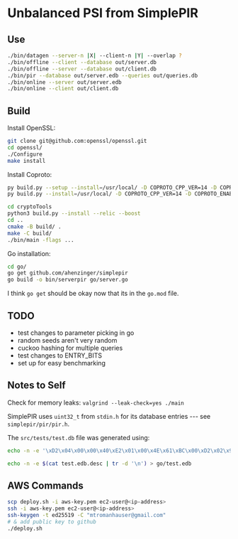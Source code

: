 # Unbalanced PSI from SimplePIR

## Use

```bash
./bin/datagen --server-n |X| --client-n |Y| --overlap ?
./bin/offline --client --database out/server.db
./bin/offline --server --database out/client.db
./bin/pir --database out/server.edb --queries out/queries.db
./bin/online --server out/server.edb
./bin/online --client out/client.db
```


## Build

Install OpenSSL:
```bash
git clone git@github.com:openssl/openssl.git
cd openssl/
./Configure
make install
```

Install Coproto:
```bash
py build.py --setup --install=/usr/local/ -D COPROTO_CPP_VER=14 -D COPROTO_ENABLE_BOOST=true -D COPROTO_ENABLE_OPENSSL=false -D COPROTO_FETCH_AUTO=true
py build.py --install=/usr/local/ -D COPROTO_CPP_VER=14 -D COPROTO_ENABLE_BOOST=true -D COPROTO_ENABLE_OPENSSL=false -D COPROTO_FETCH_AUTO=true
```

```bash
cd cryptoTools
python3 build.py --install --relic --boost
cd ..
cmake -B build/ .
make -C build/
./bin/main -flags ...
```

Go installation:
```bash
cd go/
go get github.com/ahenzinger/simplepir
go build -o bin/serverpir go/server.go
```

I think `go get` should be okay now that its in the `go.mod` file.

## TODO
- test changes to parameter picking in go
- random seeds aren't very random
- cuckoo hashing for multiple queries
- test changes to ENTRY_BITS
- set up for easy benchmarking

## Notes to Self
Check for memory leaks: `valgrind --leak-check=yes ./main`

SimplePIR uses `uint32_t` from `stdin.h` for its database entries --- see `simplepir/pir/pir.h`.

The `src/tests/test.db` file was generated using:
```bash
echo -n -e '\xD2\x04\x00\x00\x40\xE2\x01\x00\x4E\x61\xBC\x00\xD2\x02\x96\x49' > src/tests/test.db
```
```bash
echo -n -e $(cat test.edb.desc | tr -d '\n') > go/test.edb
```

## AWS Commands

```bash
scp deploy.sh -i aws-key.pem ec2-user@<ip-address>
ssh -i aws-key.pem ec2-user@<ip-address>
ssh-keygen -t ed25519 -C "mtromanhauser@gmail.com"
# & add public key to github
./deploy.sh
```
